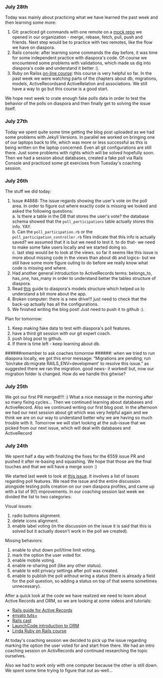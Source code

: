 ### July 28th ###

Today was mainly about practicing what we have learned the past week and then learning some more:
1. Git: practiced git commands with one remote on a [mock repo](https://github.com/codebearsteam/git-playground) we opened in our organization - merge, rebase, fetch, pull, push and friends. Next step would be to practice with two remotes, like the flow we have on diaspora.
2. Rails console: after learning some commands the day before, it was time for some independent practice with diaspora's code. Of-course we encountered some problems with validations, which made us dig into diaspora's code and understand it better :).
3. Ruby on Railss [on-line course](https://www.lynda.com/Ruby-Rails-tutorials/Introducing-Ruby-Rails/139989/159041-4.html): this course is very helpful so far. In the past week we were watching parts of the chapters about db, migrations, models, ActiveRecordsand ActiveRelation and associations. We still have a way to go but this course is a good start.

We hope next week to crate enough fake polls data in order to test the behavior of the polls on diaspora and then finally get to solving the issue itself.

### July 27th ###

Today we spent quite some time getting the blog post uploaded as we had some problems with Jekyll Versions. In parallel we worked on bringing one of our laptops back to life, which was more or less successful as this is being written on the laptop concerned. Even all git configurations are still there. Just some problems with rights which will be solved hopefully soon.
Then we had a session about databases, created a fake poll via Rails Console and practiced some git exercises from Tuesday's coaching session.

### July 26th ###

The stuff we did today:
1. Issue #4888: The issue regards showing the user's vote on the poll area. In order to figure out where exactly code is missing we looked and asked the following questions:   
    a. Is there a table in the DB that stores the user's vote? the database schema showed that the `poll_participations` table actually stores this info. YAY.  
    b. Can the `poll_participation.rb` or the `poll_participation_controller.rb` files indicate that this info is actually saved? we assumed that it is but we need to test it. to do that- we need to make some fake users locally and we started doing so.  
    c. last step would be to look at the views.
    so far it seems like this issue is more about missing code in the views than about db and logics- but we still have some more figure outing to do before we really know what code is missing and where.   
2. Had another general introduction to ActiveRecords terms: belongs_to, has_one, has_many in order to understand better the tables structure of diaspora.
3. Read [this](https://wiki.diasporafoundation.org/An_introduction_to_the_Diaspora_source) guide to diaspora's models structure which helped us to understand a bit more about the app.  
4. Broken computer: there is a new drive!!! just need to check that the back-up actually has all the configurations.  
5. We finished writing the blog post! Just need to push it to github :).

Plan for tomorrow:
1. Keep making fake data to test with diaspora's poll features.
2. have a third git session with our git expert coach.
3. push blog post to github.
4. If there is time left - keep learning about db.

######remember to ask coaches tomorrow ######:
when we tried to run diaspora locally, we got this error message: “Migrations are pending; run 'bin/rake db:migrate RAILS_ENV=development' to resolve this issue.”
as suggested there we ran the migration. good news- it worked! but, now our migration folder is changed. How do we handle this gitwise?

### July 25th ###

We got our first PR merged!!!! :) What a nice message in the morning after so many fixing cycles...
Then we continued learning about databases and ActiveRecord. Also we continued writing our first blog post.
In the afternoon we had our next session about git which was very helpful again and we think we are on our way to understand better why we are having so much trouble with it.
Tomorrow we will start looking at the sub-issue that we picked from our next issue, which will deal with databases and ActiveRecord

### July 24th ###

We spent half a day with finalizing the fixes for the 6559 issue PR and pushed it after re-basing and squashing. We hope that those are the final touches and that we will have a merge soon :)

We started last week to look at [this issue](https://github.com/diaspora/diaspora/issues/4888). It involves a list of issues regarding poll features. We read the issue and the entire discussion alongside testing polls creation on our own diaspora profiles, and came up with a list of 9(!) improvements. In our coaching session last week we divided the list to two categories:

Visual issues:
1. radio buttons alignment.
2. delete icons alignment.
3. enable label voting (in the discussion on the issue it is said that this is solved but it actually doesn't work in the poll we created).

Missing behaviors:
1. enable to shut down poll/time limit voting.
2. mark the option the user voted for.
3. enable mobile voting.
4. enable re-sharing poll (like any other status).
5. enable to edit privacy settings after poll was created.
6. enable to publish the poll without wring a status (there is already a field for the poll question, so adding a status on top of that seems sometimes unnecessary).

After a quick look at the code we have realized we need to learn about Active Records and ORM, so we are looking at some videos and tutorials:
* [Rails guide for Active Records](http://guides.rubyonrails.org/active_record_basics.html)
* [envato tuts+](https://code.tutsplus.com/tutorials/active-record-the-rails-database-bridge--net-30489)
* [Rails cast](https://www.youtube.com/watch?v=96RIkuwA1h0)
* [LaunchCode introduction to ORM](https://www.youtube.com/watch?v=dHQ-I7kr_SY)
* [Linda Ruby on Rails course](https://www.lynda.com/Ruby-Rails-tutorials/Understanding-ActiveRecord-ActiveRelation/139989/159093-4.html)

At today's coaching session we decided to pick up the issue regarding marking the option the user voted for and start from there.
We had an intro coaching session on ActivRecords and continued researching the topic ourselves.

Also we had to work only with one computer because the other is still down. We spent some time trying to figure that out as-well...
